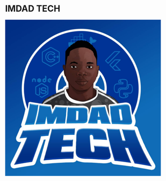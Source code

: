 <html>
    <head>
        <link type="text/css" rel="stylesheet" href="/Assets/CSS/imdadTech.css">
    </head>
  <body>
  <h1> IMDAD TECH</h1>
  <div class="image">
  <img src="Assets/imgs/WhatsApp Image 2021-03-21 at 21.25.09.jpeg" alt="logo Imdad Tech">
  </div>
  </body>
</html>  
  
